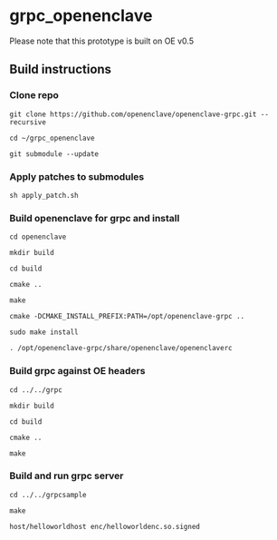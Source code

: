 # grpc_openenclave
Please note that this prototype is built on OE v0.5
## Build instructions
### Clone repo
`git clone https://github.com/openenclave/openenclave-grpc.git --recursive`

`cd ~/grpc_openenclave`

`git submodule --update`

### Apply patches to submodules
`sh apply_patch.sh`

### Build openenclave for grpc and install
`cd openenclave`

`mkdir build`

`cd build`

`cmake ..`

`make`

`cmake -DCMAKE_INSTALL_PREFIX:PATH=/opt/openenclave-grpc ..`

`sudo make install`

`. /opt/openenclave-grpc/share/openenclave/openenclaverc`

### Build grpc against OE headers
`cd ../../grpc`

`mkdir build`

`cd build`

`cmake ..`

`make`

### Build and run grpc server
`cd ../../grpcsample`

`make`

`host/helloworldhost enc/helloworldenc.so.signed`

